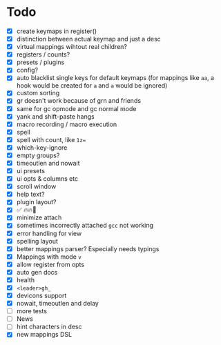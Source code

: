 # Todo

- [x] create keymaps in register()
- [x] distinction between actual keymap and just a desc
- [x] virtual mappings wihtout real children?
- [x] registers / counts?
- [x] presets / plugins
- [x] config?
- [x] auto blacklist single keys for default keymaps (for mappings like `aa`, a hook would be created for `a` and `a` would be ignored)
- [x] custom sorting
- [x] gr doesn't work because of grn and friends
- [x] same for gc opmode and gc normal mode
- [x] yank and shift-paste hangs
- [x] macro recording / macro execution
- [x] spell
- [x] spell with count, like `1z=`
- [x] which-key-ignore
- [x] empty groups?
- [x] timeoutlen and nowait
- [x] ui presets
- [x] ui opts & columns etc
- [x] scroll window
- [x] help text?
- [x] plugin layout?
- [x] ✅ 🔥🔥🚀
- [x] minimize attach
- [x] sometimes incorrectly attached `gcc` not working
- [x] error handling for view
- [x] spelling layout
- [x] better mappings parser? Especially needs typings
- [x] Mappings with mode `v`
- [x] allow register from opts
- [x] auto gen docs
- [x] health
- [x] `<leader>gh_`
- [x] devicons support
- [x] nowait, timeoutlen and delay
- [ ] more tests
- [ ] News
- [ ] hint characters in desc
- [x] new mappings DSL
